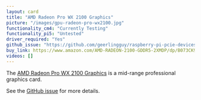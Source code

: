 ```yaml
---
layout: card
title: "AMD Radeon Pro WX 2100 Graphics"
picture: "/images/gpu-radeon-pro-wx2100.jpg"
functionality_cm4: "Currently Testing"
functionality_pi5: "Untested"
driver_required: "Yes"
github_issue: "https://github.com/geerlingguy/raspberry-pi-pcie-devices/issues/331"
buy_link: https://www.amazon.com/AMD-RADEON-2100-GDDR5-2XMDP/dp/B073CK9MLR
videos: []
---
```

The [AMD Radeon Pro WX 2100 Graphics](https://www.amd.com/en/products/professional-graphics/radeon-pro-wx-2100) is a mid-range professional graphics card.

See the [GitHub issue](https://github.com/geerlingguy/raspberry-pi-pcie-devices/issues/331) for more details.
